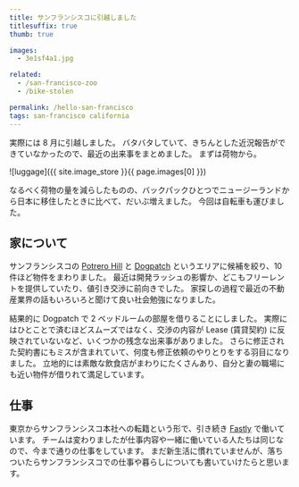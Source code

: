 ```yaml
---
title: サンフランシスコに引越しました
titlesuffix: true
thumb: true

images:
  - 3e1sf4a1.jpg

related:
  - /san-francisco-zoo
  - /bike-stolen

permalink: /hello-san-francisco
tags: san-francisco california
---
```


実際には 8 月に引越しました。
バタバタしていて、きちんとした近況報告ができていなかったので、最近の出来事をまとめました。
まずは荷物から。

![luggage]({{ site.image_store }}{{ page.images[0] }})

なるべく荷物の量を減らしたものの、バックパックひとつでニュージーランドから日本に移住したときに比べて、だいぶ増えました。
今回は自転車も運びました。　

## 家について

サンフランシスコの [Potrero Hill](https://en.wikipedia.org/wiki/Potrero_Hill) と [Dogpatch](https://en.wikipedia.org/wiki/Dogpatch,_San_Francisco) というエリアに候補を絞り、10 件ほど物件をまわりました。
最近は開発ラッシュの影響か、どこもフリーレントを提供していたり、値引き交渉に前向きでした。
家探しの過程で最近の不動産業界の話もいろいろと聞けて良い社会勉強になりました。

結果的に Dogpatch で 2 ベッドルームの部屋を借りることにしました。
実際にはひとことで済むほどスムーズではなく、交渉の内容が Lease (賃貸契約) に反映されていないなど、いくつかの残念な出来事がありました。
さらに修正された契約書にもミスが含まれていて、何度も修正依頼のやりとりをする羽目になりました。
立地的には素敵な飲食店がまわりにたくさんあり、自分と妻の職場にも近い物件が借りれて満足しています。

## 仕事

東京からサンフランシスコ本社への転籍という形で、引き続き [Fastly](https://www.fastly.com) で働いています。
チームは変わりましたが仕事内容や一緒に働いている人たちは同じなので、今まで通りの仕事をしています。
まだ新生活に慣れていませんが、落ちついたらサンフランシスコでの仕事や暮らしについても書いていけたらと思います。
